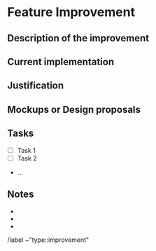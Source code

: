 # Feature Improvement

## Description of the improvement

<!-- Provide a clear and concise description of the improvement you are proposing. -->

## Current implementation

<!-- Briefly describe the existing implementation that needs improvement. -->

## Justification

<!-- Provide the reasoning or justification behind this improvement. -->

## Mockups or Design proposals

<!-- Attach any mockups, design proposals, or UI changes related to this improvement. -->

## Tasks

<!-- List the tasks required to implement this improvement. Use checkboxes to track completion. -->

* [ ] Task 1
* [ ] Task 2
* ...

## Notes

<!-- Any additional notes or considerations that are relevant to the improvement. -->

*
*
*

<!-- Define labels below. -->

/label ~"type::improvement"
